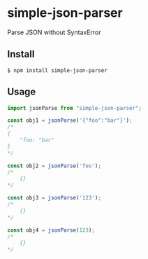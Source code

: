 # simple-json-parser
Parse JSON without SyntaxError

## Install
```
$ npm install simple-json-parser
```

## Usage
```js
import jsonParse from "simple-json-parser";

const obj1 = jsonParse('{"foo":"bar"}');
/* 
{
    "foo: "bar"
}
*/

const obj2 = jsonParse('foo');
/*
    {}
*/

const obj3 = jsonParse('123');
/*
    {}
*/

const obj4 = jsonParse(123);
/*
    {}
*/
```
